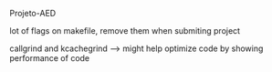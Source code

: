 Projeto-AED

lot of flags on makefile, remove them when submiting project

callgrind and kcachegrind --> might help optimize code by showing performance of code
